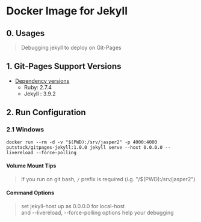 # Docker Image for Jekyll

## 0. Usages

> Debugging jekyll to deploy on Git-Pages

## 1. Git-Pages Support Versions

- [Dependency versions](https://pages.github.com/versions/)
  - Ruby: 2.7.4
  - Jekyll : 3.9.2

## 2. Run Configuration

### 2.1 Windows

```shell
docker run --rm -d -v "$(PWD):/srv/jasper2" -p 4000:4000 putstack/gitpages-jekyll:1.0.0 jekyll serve --host 0.0.0.0 --livereload --force-polling
```
#### Volume Mount Tips

> If you run on git bash, `/` prefix is required (i.g. "/$(PWD):/srv/jasper2")

#### Command Options

> set jekyll-host up as 0.0.0.0 for local-host   
> and --livereload, --force-polling options help your debugging